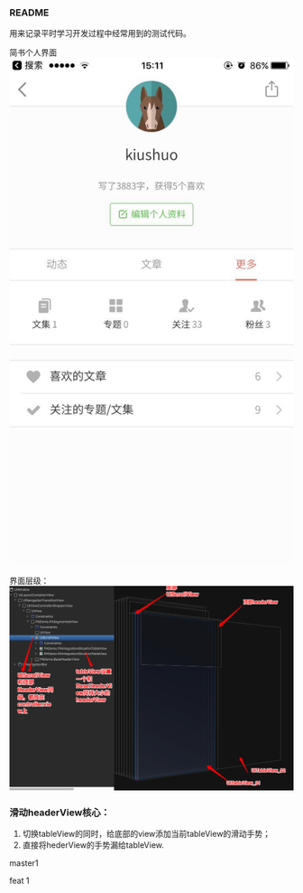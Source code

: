 ### README
用来记录平时学习开发过程中经常用到的测试代码。

简书个人界面
![](READMEHELP/简书个人界面.jpeg)

界面层级：
![](READMEHELP/带有一个header的多列表界面.png)

### 滑动headerView核心：  

1. 切换tableView的同时，给底部的view添加当前tableView的滑动手势；  
2. 直接将hederView的手势漏给tableView.



master1 


feat 1
